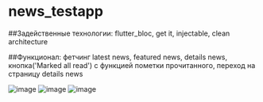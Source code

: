 # news_testapp

##Задейственные технологии: flutter_bloc, get it, injectable, clean architecture

##Функционал: фетчинг latest news, featured news, details news, кнопка('Marked all read') с функцией пометки прочитанного, переход на страницу details news

![image](https://media.discordapp.net/attachments/534362917685166103/1247179180538593300/image.png?ex=665f15a0&is=665dc420&hm=ff9cfcfe8842f0d0e0966d960b164b3607e5ae3376d09ab659a9aeab6872b386&=&format=webp&quality=lossless&width=323&height=676)
![image](https://media.discordapp.net/attachments/534362917685166103/1247180268432003142/image.png?ex=665f16a3&is=665dc523&hm=5cc041213812102a6ca9cc9fdf6671fbcf820e3abeb5be9b2d01926e0bb3c4ab&=&format=webp&quality=lossless&width=322&height=675)
![image](https://media.discordapp.net/attachments/534362917685166103/1247180353970372618/image.png?ex=665f16b7&is=665dc537&hm=8d3f1803241e11c629d9c74a856ab9bee002821d8b4a9de761b79b495eae22d7&=&format=webp&quality=lossless&width=320&height=675)